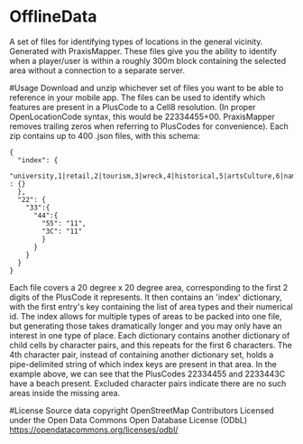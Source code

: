 # OfflineData
A set of files for identifying types of locations in the general vicinity. Generated with PraxisMapper.
These files give you the ability to identify when a player/user is within a roughly 300m block containing the selected area without a connection to a separate server.

#Usage
Download and unzip whichever set of files you want to be able to reference in your mobile app.
The files can be used to identify which features are present in a PlusCode to a Cell8 resolution. (In proper OpenLocationCode syntax, this would be 22334455+00. PraxisMapper removes trailing zeros when referring to PlusCodes for convenience).
Each zip contains up to 400 .json files, with this schema:

```
{
  "index": {
    "university,1|retail,2|tourism,3|wreck,4|historical,5|artsCulture,6|namedBuilding,7|water,8|wetland,9|park,10|beach,11|natureReserve,12|cemetery,13|trail,14" : {}
  },
  "22": {
    "33":{
      "44":{
        "55": "11",
        "3C": "11"
        }
      }
    }
  }
}
```

Each file covers a 20 degree x 20 degree area, corresponding to the first 2 digits of the PlusCode it represents. It then contains an 'index' dictionary, with the first entry's key containing the list of area types and their numerical id.
The index allows for multiple types of areas to be packed into one file, but generating those takes dramatically longer and you may only have an interest in one type of place.
Each dictionary contains another dictionary of child cells by character pairs, and this repeats for the first 6 characters. The 4th character pair, instead of containing another dictionary set, holds a pipe-delimited string of which index keys are present in that area.
In the example above, we can see that the PlusCodes 22334455 and 2233443C have a beach present. Excluded character pairs indicate there are no such areas inside the missing area.

#License
Source data copyright OpenStreetMap Contributors
Licensed under the Open Data Commons Open Database License (ODbL)
https://opendatacommons.org/licenses/odbl/
